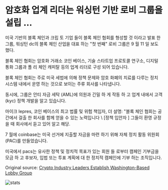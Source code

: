 # 암호화 업계 리더는 워싱턴 기반 로비 그룹을 설립 ...

미국 기반의 블록 체인과 크립 토 기업 들이 블록 체인 협회를 형성할 것 이라고 발표 한 그룹, 워싱턴 dc의 블록 체인 산업을 대표 하는 "첫 번째" 로비 그룹은 9 월 11 일 보도 했다.

블록 체인 협회는 암호화 거래소 코인 베이스, 기술 스타트업 프로토콜 연구소, 디지털 통화 그룹과 폴 리 체인 캐피탈 등의 업계 리더로 구성 되어 있습니다.

블록 체인 협회는 주로 미국 세법에 의해 정책 문제와 암호 화폐의 치료를 다루는 정치 시스템 내에서 운영 하는 것으로 보이는 주류 회사를 나타냅니다.

동시에, 그룹은 안티 자금 세탁 (AML)에 의원과 긴밀 하 게 작동 하 고 업계 내에서 고객 (kyc) 정책 개발을 알고 있습니다.

마이크 lepres, 코인 베이스의 최고 법률 및 위험 책임자, 더 설명: "블록 체인 협회는 공간에서 걸출 한 회사를 함께 얻을 수 있는 노력입니다 \ [정책 입안자 \] 그들이 환영 규정을 때 회사에서 듣고 있어 알고 해당.

7 월에 coinbase는 미국 선거에 지출할 자금을 마련 하기 위해 자체 정치 활동 위원회 (PAC)를 만들었습니다.

미국에서 pacs는 유사한 정책 및 정치적 목표가 있는 회원 들 로부터 캠페인 기부금을 모금 하 고 후보자, 입법 또는 투표 계획에 대 한 정치적 캠페인에 기부 하는 조직입니다.

Original source: [Crypto Industry Leaders Establish Washington-Based Lobby Group](https://cointelegraph.com/news/crypto-industry-leaders-establish-washington-based-lobby-group)

![stats](https://c.statcounter.com/11760860/0/a89fa40b/1/ "stats")